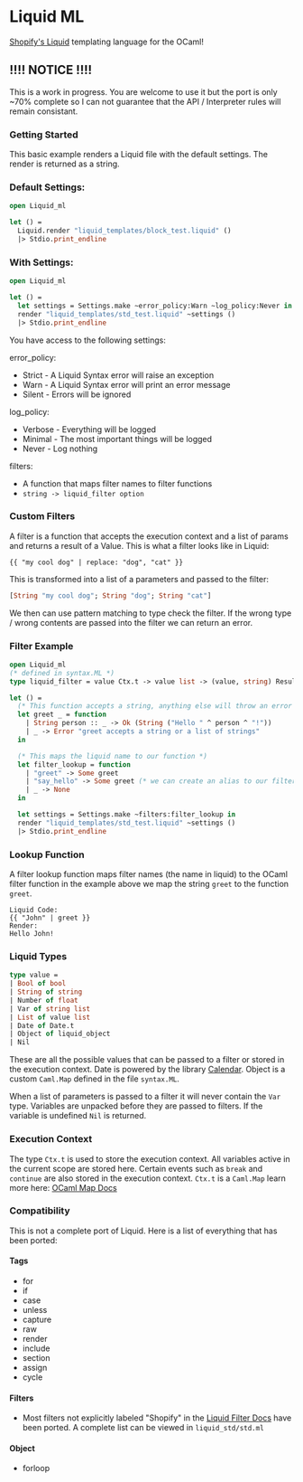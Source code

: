 # Liquid ML

[Shopify's Liquid](https://shopify.dev/api/liquid/) templating language for the OCaml!

## !!!! NOTICE !!!!
This is a work in progress. You are welcome to use it but the port is only ~70% complete so I can not guarantee that the API / Interpreter rules will remain consistant.


### Getting Started
This basic example renders a Liquid file with the default settings. The render is returned as a string.

### Default Settings:
```ocaml
open Liquid_ml

let () =
  Liquid.render "liquid_templates/block_test.liquid" ()
  |> Stdio.print_endline
```

### With Settings:
```ocaml
open Liquid_ml

let () =
  let settings = Settings.make ~error_policy:Warn ~log_policy:Never in
  render "liquid_templates/std_test.liquid" ~settings ()
  |> Stdio.print_endline

```

You have access to the following settings:

error_policy:
- Strict - A Liquid Syntax error will raise an exception
- Warn - A Liquid Syntax error will print an error message
- Silent - Errors will be ignored

log_policy:
- Verbose - Everything will be logged
- Minimal - The most important things will be logged
- Never - Log nothing

filters:
- A function that maps filter names to filter functions
- `string -> liquid_filter option`


### Custom Filters
A filter is a function that accepts the execution context and a list of params and returns a result of a Value.
This is what a filter looks like in Liquid:
```liquid
{{ "my cool dog" | replace: "dog", "cat" }}
```
This is transformed into a list of a parameters and passed to the filter:
```ocaml
[String "my cool dog"; String "dog"; String "cat"]
```
We then can use pattern matching to type check the filter.
If the wrong type / wrong contents are passed into the filter we can return an error.

### Filter Example

```ocaml
open Liquid_ml
(* defined in syntax.ML *)
type liquid_filter = value Ctx.t -> value list -> (value, string) Result.t

let () =
  (* This function accepts a string, anything else will throw an error *)
  let greet _ = function
    | String person :: _ -> Ok (String ("Hello " ^ person ^ "!"))
    | _ -> Error "greet accepts a string or a list of strings"
  in

  (* This maps the liquid name to our function *)
  let filter_lookup = function
    | "greet" -> Some greet
    | "say_hello" -> Some greet (* we can create an alias to our filter *)
    | _ -> None
  in

  let settings = Settings.make ~filters:filter_lookup in
  render "liquid_templates/std_test.liquid" ~settings ()
  |> Stdio.print_endline

```

### Lookup Function
A filter lookup function maps filter names (the name in liquid) to the OCaml filter function in the example above we map the string `greet` to the function `greet`.

```liquid
Liquid Code:
{{ "John" | greet }}
Render:
Hello John!
```

### Liquid Types

``` ocaml
type value =
| Bool of bool
| String of string
| Number of float
| Var of string list
| List of value list
| Date of Date.t
| Object of liquid_object
| Nil
```

These are all the possible values that can be passed to a filter or stored in the execution context. Date is powered by the library [Calendar](https://github.com/ocaml-community/calendar). Object is a custom `Caml.Map` defined in the file `syntax.ML`.

When a list of parameters is passed to a filter it will never contain the `Var` type. Variables are unpacked before they are passed to filters. If the variable is undefined `Nil` is returned.

### Execution Context
The type `Ctx.t` is used to store the execution context. All variables active in the current scope are stored here. Certain events such as `break` and `continue` are also stored in the execution context. `Ctx.t` is a `Caml.Map` learn more here: [OCaml Map Docs](https://ocaml.org/docs/map)

### Compatibility
This is not a complete port of Liquid. Here is a list of everything that has been ported:
#### Tags
- for
- if
- case
- unless
- capture
- raw
- render
- include
- section
- assign
- cycle

#### Filters
- Most filters not explicitly labeled "Shopify" in the [Liquid Filter Docs](https://shopify.dev/api/liquid/filters) have been ported. A complete list can be viewed in `liquid_std/std.ml`

#### Object
- forloop
